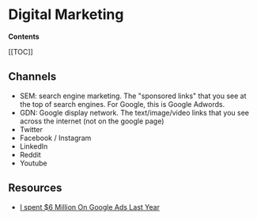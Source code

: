 # Digital Marketing

**Contents**

[[TOC]]

## Channels

- SEM: search engine marketing. The "sponsored links" that you see at the top of search engines. For Google, this is Google Adwords.
- GDN: Google display network. The text/image/video links that you see across the internet (not on the google page)
- Twitter
- Facebook / Instagram
- LinkedIn
- Reddit
- Youtube

## Resources

- [I spent $6 Million On Google Ads Last Year](https://nicklafferty.com/blog/i-spent-6-million-on-google-ads-last-year-here-s-what-i-learned/)